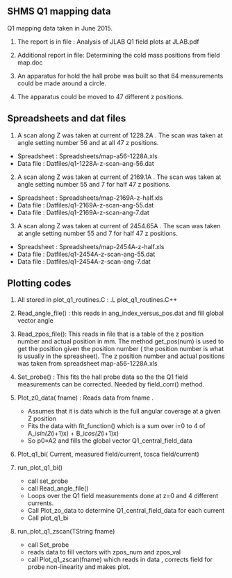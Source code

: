 SHMS Q1 mapping data
---------------------------
Q1 mapping data taken in June 2015.

1. The report is in file : Analysis of JLAB Q1 field plots at JLAB.pdf

2. Additional report in file: Determining the cold mass positions from field map.doc

3. An apparatus for hold the hall probe was built so that 64 measurements could be made around a circle.

4. The apparatus could be moved to 47 different z positions.


## Spreadsheets and dat files

1. A scan along Z was taken at current of 1228.2A . The scan was taken at angle setting number 56 and at all 47 z positions.
  * Spreadsheet : Spreadsheets/map-a56-1228A.xls
  * Data file : Datfiles/q1-1228A-z-scan-ang-56.dat

2.  A scan along Z was taken at current of 2169.1A . The scan was taken at angle setting number 55 and 7 for half 47 z positions.
  * Spreadsheet : Spreadsheets/map-2169A-z-half.xls
  * Data file : Datfiles/q1-2169A-z-scan-ang-55.dat
  * Data file : Datfiles/q1-2169A-z-scan-ang-7.dat

3.  A scan along Z was taken at current of 2454.65A . The scan was taken at angle setting number 55 and 7 for half 47 z positions.
  * Spreadsheet : Spreadsheets/map-2454A-z-half.xls
  * Data file : Datfiles/q1-2454A-z-scan-ang-55.dat
  * Data file : Datfiles/q1-2454A-z-scan-ang-7.dat



## Plotting codes

1. All stored in plot_q1_routines.C  :   .L plot_q1_routines.C++

2. Read_angle_file()  : this reads in ang_index_versus_pos.dat and fill global vector angle

3. Read_zpos_file(): This reads in file that is a table of the z position number and actual position in mm. The method get_pos(num) is used to get the position given the position number ( the position number is what is usually in the spreasheet). The z position number and actual positions was taken from spreadsheet map-a56-1228A.xls

4. Set_probe()  : This fits the hall probe data so the the Q1 field measurements can be corrected. Needed by field_corr() method.


5. Plot_z0_data( fname) : Reads data from fname . 
   * Assumes that it is data which is the full angular coverage at a given Z position 
   * Fits the data with fit_function() which is a sum over i=0 to 4 of A_i*sin(2*(i+1)x) + B_i*cos(2*(i+1)x)
   * So p0=A2 and fills the global vector Q1_central_field_data

6. Plot_q1_bi( Current, measured field/current, tosca field/current)

7. run_plot_q1_bi()
   * call set_probe
   * call Read_angle_file()
   * Loops over the Q1 field measurements done at z=0 and 4 different currents.
   * Call Plot_zo_data to determine Q1_central_field_data for each current
   * Call plot_q1_bi

8. run_plot_q1_zscan(TString fname)
   * call Set_probe
   * reads data to fill vectors with zpos_num and zpos_val
   * call Plot_q1_zscan(fname) which reads in data , corrects field for probe non-linearity and makes plot.
 
